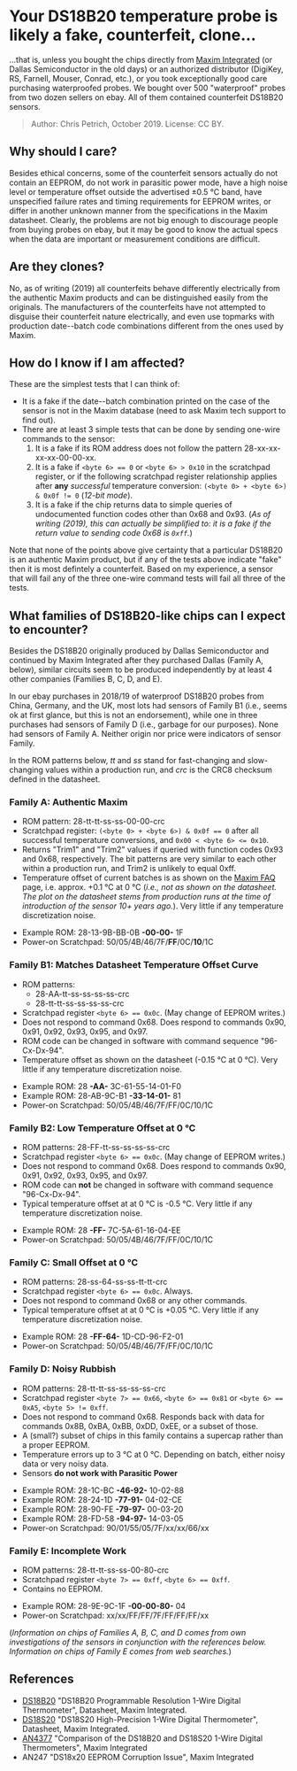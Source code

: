 # Your DS18B20 temperature probe is likely a fake, counterfeit, clone...
...that is, unless you bought the chips directly from [Maxim Integrated](https://www.maximintegrated.com/en/products/sensors/DS18B20.html) (or Dallas Semiconductor in the old days) or an authorized distributor (DigiKey, RS, Farnell, Mouser, Conrad, etc.), or you took exceptionally good care purchasing waterproofed probes. We bought over 500 "waterproof" probes from two dozen sellers on ebay. All of them contained counterfeit DS18B20 sensors.

> Author: Chris Petrich, October 2019.
> License: CC BY.

## Why should I care?
Besides ethical concerns, some of the counterfeit sensors actually do not contain an EEPROM, do not work in parasitic power mode, have a high noise level or temperature offset outside the advertised ±0.5 °C band, have unspecified failure rates and timing requirements for EEPROM writes, or differ in another unknown manner from the specifications in the Maxim datasheet. Clearly, the problems are not big enough to discourage people from buying probes on ebay, but it may be good to know the actual specs when the data are important or measurement conditions are difficult.

## Are they clones?
No, as of writing (2019) all counterfeits  behave differently electrically from the authentic Maxim products and can be distinguished easily from the originals. The manufacturers of the counterfeits have not attempted to disguise their counterfeit nature electrically, and even use topmarks with production date--batch code combinations different from the ones used by Maxim.

## How do I know if I am affected?
These are the simplest tests that I can think of:
* It is a fake if the date--batch combination printed on the case of the sensor is not in the Maxim database (need to ask Maxim tech support to find out).
* There are at least 3 simple tests that can be done by sending one-wire commands to the sensor:
	1. It is a fake if its ROM address does not follow the pattern 28-xx-xx-xx-xx-00-00-xx.
	2. It is a fake if ``<byte 6> == 0`` or ``<byte 6> > 0x10`` in the scratchpad register, or if the following scratchpad register relationship applies after **any** *successful* temperature conversion: ``(<byte 0> + <byte 6>) & 0x0f != 0`` (*12-bit mode*).
	3. It is a fake if the chip returns data to simple queries of undocumented function codes other than 0x68 and 0x93. (*As of writing (2019), this can actually be simplified to: it is a fake if the return value to sending code 0x68 is ``0xff``.*)

Note that none of the points above give certainty that a particular DS18B20 is an authentic Maxim product, but if any of the tests above indicate "fake" then it is most defintely a counterfeit. Based on my experience, a sensor that will fail any of the three one-wire command tests will fail all three of the tests.

## What families of DS18B20-like chips can I expect to encounter?
Besides the DS18B20 originally produced by Dallas Semiconductor and continued by Maxim Integrated after they purchased Dallas (Family A, below), similar circuits seem to be produced independently by at least 4 other companies (Families B, C, D, and E).

In our ebay purchases in 2018/19 of waterproof DS18B20 probes from China, Germany, and the UK, most lots had sensors of Family B1 (i.e., seems ok at first glance, but this is not an endorsement), while one in three purchases had sensors of Family D (i.e., garbage for our purposes). None had sensors of Family A. Neither origin nor price were indicators of sensor Family.

In the ROM patterns below, *tt* and *ss* stand for fast-changing and slow-changing values within a production run, and *crc* is the CRC8 checksum defined in the datasheet.

### Family A: Authentic Maxim
* ROM pattern: 28-tt-tt-ss-ss-00-00-crc
* Scratchpad register:  ``(<byte 0> + <byte 6>) & 0x0f == 0`` after all successful temperature conversions, and ``0x00 < <byte 6> <= 0x10``.
* Returns "Trim1" and "Trim2" values if queried with function codes 0x93 and 0x68, respectively. The bit patterns are very similar to each other within a production run, and Trim2 is unlikely to equal 0xff.
* Temperature offset of current batches is as shown on the [Maxim FAQ](https://www.maximintegrated.com/en/support/faqs/ds18b20-faq.html) page, i.e. approx. +0.1 °C at 0 °C (*i.e., not as shown on the datasheet. The plot on the datasheet stems from production runs at the time of introduction of the sensor 10+ years ago.*). Very little if any temperature discretization noise.

- Example ROM: 28-13-9B-BB-0B **-00-00-** 1F
- Power-on Scratchpad: 50/05/4B/46/7F/**FF**/0C/**10**/1C

### Family B1: Matches Datasheet Temperature Offset Curve
* ROM patterns:
	- 28-AA-tt-ss-ss-ss-ss-crc
	- 28-tt-tt-ss-ss-ss-ss-crc
* Scratchpad register ``<byte 6> == 0x0c``. (May change of EEPROM writes.)
* Does not respond to command 0x68. Does respond to commands 0x90, 0x91, 0x92, 0x93, 0x95, and 0x97.
* ROM code can be changed in software with command sequence "96-Cx-Dx-94".
* Temperature offset as shown on the datasheet (-0.15 °C at 0 °C). Very little if any temperature discretization noise.

- Example ROM: 28 **-AA-** 3C-61-55-14-01-F0
- Example ROM: 28-AB-9C-B1 **-33-14-01-** 81
- Power-on Scratchpad: 50/05/4B/46/7F/FF/0C/10/1C

### Family B2: Low Temperature Offset at 0 °C
* ROM patterns: 28-FF-tt-ss-ss-ss-ss-crc
* Scratchpad register ``<byte 6> == 0x0c``. (May change of EEPROM writes.)
* Does not respond to command 0x68. Does respond to commands 0x90, 0x91, 0x92, 0x93, 0x95, and 0x97.
* ROM code can **not** be changed in software with command sequence "96-Cx-Dx-94".
* Typical temperature offset at at 0 °C is -0.5 °C. Very little if any temperature discretization noise.

- Example ROM: 28 **-FF-** 7C-5A-61-16-04-EE
- Power-on Scratchpad: 50/05/4B/46/7F/FF/0C/10/1C

### Family C: Small Offset at 0 °C
* ROM patterns: 28-ss-64-ss-ss-tt-tt-crc
* Scratchpad register ``<byte 6> == 0x0c``. Always.
* Does not respond to command 0x68 or any other commands.
* Typical temperature offset at at 0 °C is +0.05 °C. Very little if any temperature discretization noise.

- Example ROM: 28 **-FF-64-** 1D-CD-96-F2-01
- Power-on Scratchpad: 50/05/4B/46/7F/FF/0C/10/1C

### Family D: Noisy Rubbish
* ROM patterns: 28-tt-tt-ss-ss-ss-ss-crc
* Scratchpad register ``<byte 7> == 0x66``, ``<byte 6> == 0x81`` or ``<byte 6> == 0xA5``, ``<byte 5> != 0xff``.
* Does not respond to command 0x68. Responds back with data for commands 0x8B, 0xBA, 0xBB, 0xDD, 0xEE, or a subset of those.
* A (small?) subset of chips in this family contains a supercap rather than a proper EEPROM.
* Temperature errors up to 3 °C at 0 °C. Depending on batch, either noisy data or very noisy data.
* Sensors **do not work with Parasitic Power**

- Example ROM: 28-1C-BC **-46-92-** 10-02-88
- Example ROM: 28-24-1D **-77-91-** 04-02-CE
- Example ROM: 28-90-FE **-79-97-** 00-03-20
- Example ROM: 28-FD-58 **-94-97-** 14-03-05
- Power-on Scratchpad: 90/01/55/05/7F/xx/xx/66/xx

### Family E: Incomplete Work
* ROM patterns: 28-tt-tt-ss-ss-00-80-crc
* Scratchpad register ``<byte 7> == 0xff``, ``<byte 6> == 0xff``.
* Contains no EEPROM.

- Example ROM: 28-9E-9C-1F **-00-00-80-** 04
- Power-on Scratchpad: xx/xx/FF/FF/7F/FF/FF/FF/xx


(*Information on chips of Families A, B, C, and D comes from own investigations of the sensors in conjunction with the references below. Information on chips of Family E comes from web searches.*)

## References
* [DS18B20](https://datasheets.maximintegrated.com/en/ds/DS18B20.pdf) "DS18B20 Programmable Resolution 1-Wire Digital Thermometer", Datasheet, Maxim Integrated.
* [DS18S20](https://datasheets.maximintegrated.com/en/ds/DS18S20.pdf) "DS18S20 High-Precision 1-Wire Digital Thermometer", Datasheet, Maxim Integrated.
* [AN4377](https://www.maximintegrated.com/en/design/technical-documents/app-notes/4/4377.html) "Comparison of the DS18B20 and DS18S20 1-Wire Digital Thermometers", Maxim Integrated
* AN247 "DS18x20 EEPROM Corruption Issue", Maxim Integrated
